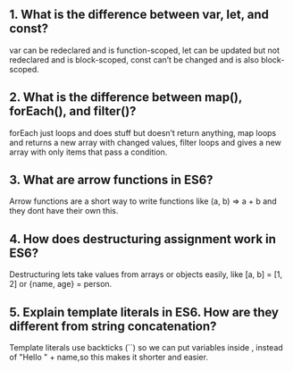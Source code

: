 ## 1. What is the difference between var, let, and const?
var can be redeclared and is function-scoped, let can be updated but not redeclared and is block-scoped, const can’t be changed and is also block-scoped.

## 2. What is the difference between map(), forEach(), and filter()?
forEach just loops and does stuff but doesn’t return anything, map loops and returns a new array with changed values, filter loops and gives a new array with only items that pass a condition.

## 3. What are arrow functions in ES6?
Arrow functions are a short way to write functions like (a, b) => a + b and they dont have their own this.

## 4. How does destructuring assignment work in ES6?
Destructuring lets take values from arrays or objects easily, like [a, b] = [1, 2] or {name, age} = person.

## 5. Explain template literals in ES6. How are they different from string concatenation?
Template literals use backticks (``) so we can put variables inside , instead of "Hello " + name,so this makes it shorter and easier.